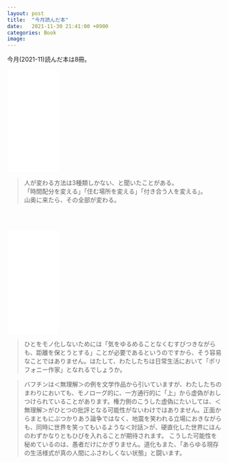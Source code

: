 ```yaml
---
layout: post
title:  "今月読んだ本"
date:   2021-11-30 21:41:00 +0900
categories: Book
image: 
---
```

今月(2021-11)読んだ本は8冊。<br>


<iframe style="width:120px;height:240px;" marginwidth="0" marginheight="0" scrolling="no" frameborder="0" src="//rcm-fe.amazon-adsystem.com/e/cm?lt1=_blank&bc1=000000&IS2=1&bg1=FFFFFF&fc1=000000&lc1=0000FF&t=peipeipe-22&language=ja_JP&o=9&p=8&l=as4&m=amazon&f=ifr&ref=as_ss_li_til&asins=B0895WZ2BX&linkId=63b70b9c985a5ec813b4362145152f9f"></iframe>

<blockquote>
人が変わる方法は3種類しかない、と聞いたことがある。<br/>
「時間配分を変える」「住む場所を変える」「付き合う人を変える」。<br/>
山奥に来たら、その全部が変わる。
</blockquote>


<br/><br/>
<iframe style="width:120px;height:240px;" marginwidth="0" marginheight="0" scrolling="no" frameborder="0" src="//rcm-fe.amazon-adsystem.com/e/cm?lt1=_blank&bc1=000000&IS2=1&bg1=FFFFFF&fc1=000000&lc1=0000FF&t=peipeipe-22&language=ja_JP&o=9&p=8&l=as4&m=amazon&f=ifr&ref=as_ss_li_til&asins=4000614908&linkId=3f9d608c9ba6ce9016a159e3cbafbeef"></iframe>

<blockquote>
ひとをモノ化しないためには「気をゆるめることなくむすびつきながらも、距離を保とうとする」ことが必要であるというのですから、そう容易なことではありません。はたして、わたしたちは日常生活において「ポリフォニー作家」となれるでしょうか。
</blockquote>
<blockquote>
バフチンは＜無理解＞の例を文学作品から引いていますが、わたしたちのまわりにおいても、モノローグ的に、一方通行的に「上」から虚偽がおしつけられていることがあります。権力側のこうした虚偽にたいしては、＜無理解＞がひとつの批評となる可能性がないわけではありません。正面からまともにぶつかりあう論争ではなく、地震を笑われる立場におきながらも、同時に世界を笑ってもいるような＜対話＞が、硬直化した世界にほんのわずかなりともひびを入れることが期待されます。
こうした可能性を秘めているのは、愚者だけにかぎりません。道化もまた、「あらゆる現存の生活様式が真の人間にふさわしくない状態」と闘います。
</blockquote>

